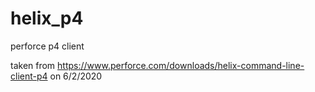 # helix_p4
perforce p4 client

taken from https://www.perforce.com/downloads/helix-command-line-client-p4 on 6/2/2020
